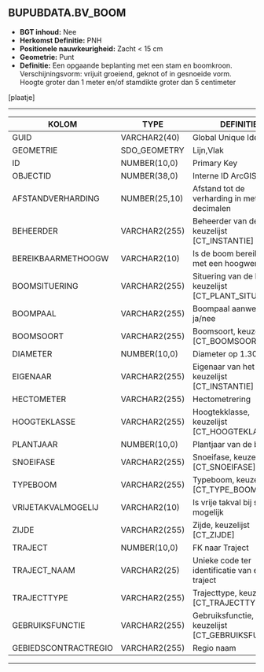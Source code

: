 ﻿## BUPUBDATA.BV_BOOM


* __BGT inhoud:__ Nee
* __Herkomst Definitie:__ PNH
* __Positionele nauwkeurigheid:__ Zacht < 15 cm
* __Geometrie:__ Punt
* __Definitie:__ Een opgaande beplanting met een stam en boomkroon. Verschijningsvorm: vrijuit groeiend, geknot of in gesnoeide vorm. Hoogte groter dan 1 meter en/of stamdikte groter dan 5 centimeter

[plaatje]

***

|KOLOM                               |TYPE              |DEFINITIE|
|------                              |----              |-----    |
|GUID                                |VARCHAR2(40)      |Global Unique Identifier|
|GEOMETRIE                           |SDO_GEOMETRY      |Lijn,Vlak|
|ID                                  |NUMBER(10,0)      |Primary Key|
|OBJECTID                            |NUMBER(38,0)   |Interne ID ArcGIS|
|AFSTANDVERHARDING                   |NUMBER(25,10)     |Afstand tot de verharding in meters, 2 decimalen|
|BEHEERDER                           |VARCHAR2(255)     |Beheerder van de boom, keuzelijst [CT_INSTANTIE]|
|BEREIKBAARMETHOOGW                    |VARCHAR2(10)    |Is de boom bereikbaar met een hoogwerker|
|BOOMSITUERING                      |VARCHAR2(255)     |Situering van de boom, keuzelijst [CT_PLANT_SITUERING]|
|BOOMPAAL                            |VARCHAR2(255)     |Boompaal aanwezig ja/nee|
|BOOMSOORT                           |VARCHAR2(255)     |Boomsoort, keuzelijst [CT_BOOMSOORT]|
|DIAMETER                            |NUMBER(10,0)      |Diameter op 1.30m|
|EIGENAAR                            |VARCHAR2(255)     |Eigenaar van het object, keuzelijst [CT_INSTANTIE]|
|HECTOMETER                          |VARCHAR2(255)  |Hectometrering|
|HOOGTEKLASSE                        |VARCHAR2(255)     |Hoogtekklasse, keuzelijst [CT_HOOGTEKLASSE]|
|PLANTJAAR                            |NUMBER(10,0)      |Plantjaar van de boom|
|SNOEIFASE                           |VARCHAR2(255)     |Snoeifase, keuzelijst [CT_SNOEIFASE]|
|TYPEBOOM                            |VARCHAR2(255)     |Typeboom, keuzelijst [CT_TYPE_BOOM]|
|VRIJETAKVALMOGELIJ                    |VARCHAR2(10)    |Is vrije takval bij snoeien mogelijk|
|ZIJDE                               |VARCHAR2(255)     |Zijde, keuzelijst [CT_ZIJDE]|
|TRAJECT                             |NUMBER(10,0)      |FK naar Traject|
|TRAJECT_NAAM                        |VARCHAR2(25)      |Unieke code ter identificatie van een traject|
|TRAJECTTYPE                         |VARCHAR2(255)    |Trajecttype, keuzelijst [CT_TRAJECTTYPE]|
|GEBRUIKSFUNCTIE                    |VARCHAR2(255)    |Gebruiksfunctie, keuzelijst [CT_GEBRUIKSFUNCTIE]|
|GEBIEDSCONTRACTREGIO                |VARCHAR2(255)  |Regio naam|

***
